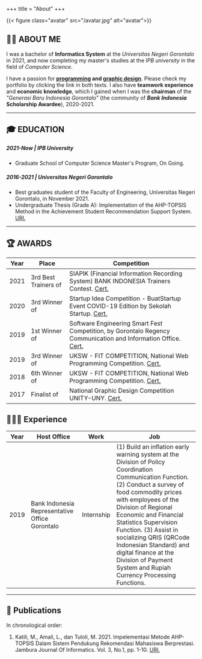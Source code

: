 +++
title = "About"
+++

<!-- <div ><img style="
        height: auto;
        border-radius: 5px;
" src="/pot-mk-01.jpeg" alt="avatar"></div>  -->
<!-- <br> -->
<!-- >My greatest potential is the willingness to keep learning new things.  -->
{{< figure class="avatar" src="/avatar.jpg" alt="avatar">}}

## 👋🏼 ABOUT ME
I was a bachelor of **Informatics System** at the *Universitas Negeri Gorontalo* in 2021, and now completing my master's studies at the *IPB university* in the field of *Computer Science*.

I have a passion for **[programming](https://www.instagram.com/katili.dev/) and [graphic design](https://www.instagram.com/hexstudiogo/)**. Please check my portfolio by clicking the link in both texts. I also have **teamwork experience** and **economic knowledge**, which I gained when I was the **chairman** of the *"Generasi Baru Indonesia Gorontalo"* (the community of ***Bank Indonesia* Scholarship Awardee**), 2020-2021.

---

## 🎓 EDUCATION
##### 2021-Now | IPB University
*	Graduate School of Computer Science Master's Program, On Going.
##### 2016-2021 | Universitas Negeri Gorontalo
*	Best graduates student of the Faculty of Engineering, Universitas Negeri Gorontalo, in November 2021.
* Undergraduate Thesis (Grade A): Implementation of the AHP-TOPSIS Method in the Achievement Student Recommendation Support System. [URI.](https://ejurnal.ung.ac.id/index.php/jji/article/view/10246)

---

## 🏆 AWARDS
Year | Place | Competition
-----|-------|--------
2021 | 3rd Best Trainers of | SIAPIK (Financial Information Recording System) BANK INDONESIA Trainers Contest. [Cert.](https://drive.google.com/file/d/10YNnJmUaElDE_7sgzG0YBkdlb8XZs2jJ/view?usp=sharing)
2020 | 3rd Winner of | Startup Idea Competition - BuatStartup Event COVID-19 Edition by Sekolah Startup. [Cert.](https://drive.google.com/file/d/1r6lhWSqP9dfJIwY384ZEuSHfCKq_y0Nn/view?usp=sharing)
2019 | 1st Winner of | Software Engineering Smart Fest Competition, by Gorontalo Regency Communication and Information Office. [Cert.](https://drive.google.com/file/d/1I6BrDnRTXWa3pR1kw_ffO6eDhyCPKhQ1/view?usp=sharing)
2019 | 3rd Winner of | UKSW - FIT COMPETITION, National Web Programming Competition. [Cert.](https://drive.google.com/file/d/194H62NHPnbHhoe053QVaZnkCNba_UbUG/view?usp=sharing)
2018 | 6th Winner of | UKSW - FIT COMPETITION, National Web Programming Competition. [Cert.](https://drive.google.com/file/d/1_-cSg0l44Lq6WSuS8czFIiknooWWIKlL/view?usp=sharing)
2017 | Finalist of | National Graphic Design Competition UNITY-UNY. [Cert.](https://drive.google.com/file/d/1rc_KAT7Rzk2RWIpb3QfS6LqDKucNFl3c/view?usp=sharing)

## 👨🏽‍💻 Experience
Year | Host Office | Work | Job
-----|-------------|------|--------
2019 | Bank Indonesia Representative Office Gorontalo | Internship | (1) Build an inflation early warning system at the Division of Policy Coordination Communication Function. (2) Conduct a survey of food commodity prices with employees of the Division of Regional Economic and Financial Statistics Supervision Function. (3) Assist in socializing QRIS (QRCode Indonesian Standard) and digital finance at the Division of Payment System and Rupiah Currency Processing Functions. 

<!-- - 🟡 : internship. 
- 🟢 : fulltime work. -->

---

## 📑 Publications
In chronological order:
1. Katili, M., Amali, L., dan Tuloli, M. 2021. Impelementasi Metode AHP-TOPSIS Dalam Sistem Pendukung Rekomendasi Mahasiswa Berprestasi. Jambura Journal Of Informatics. Vol. 3, No.1, pp. 1-10. [URI.](https://ejurnal.ung.ac.id/index.php/jji/article/view/10246)
